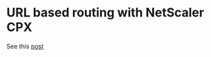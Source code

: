 # URL based routing with NetScaler CPX
See this [post](https://layer7.wordpress.com/2016/10/21/url-based-routing-with-netscaler-cpx/)
